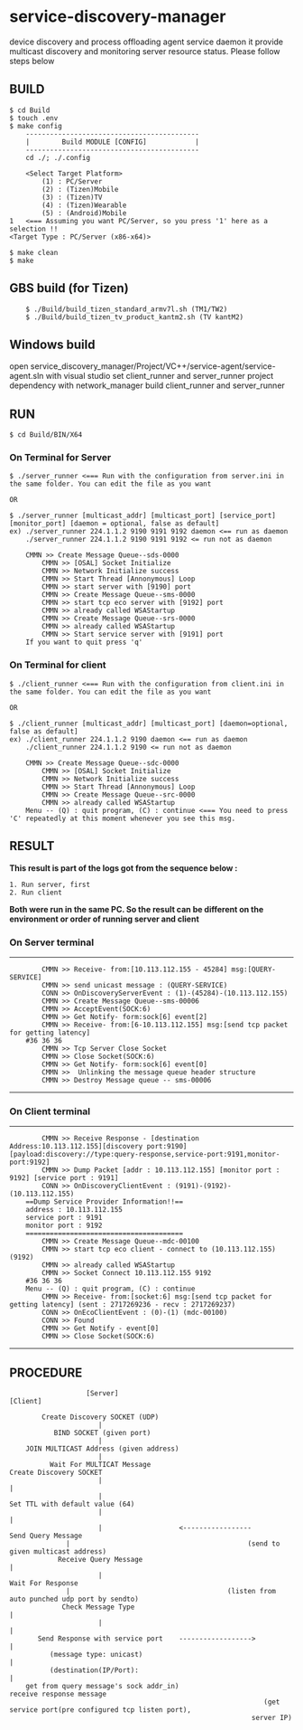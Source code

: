 # service-discovery-manager
device discovery and process offloading agent service daemon
it provide multicast discovery and monitoring server resource status.
Please follow steps below

## BUILD
	$ cd Build
	$ touch .env
	$ make config
        -------------------------------------------
        |        Build MODULE [CONFIG]            |
        -------------------------------------------
        cd ./; ./.config

        <Select Target Platform>
	        (1) : PC/Server
	        (2) : (Tizen)Mobile
	        (3) : (Tizen)TV
	        (4) : (Tizen)Wearable
	        (5) : (Android)Mobile
	1   <=== Assuming you want PC/Server, so you press '1' here as a selection !!
	<Target Type : PC/Server (x86-x64)>

	$ make clean
	$ make

## GBS build (for Tizen)
        $ ./Build/build_tizen_standard_armv7l.sh (TM1/TW2)
        $ ./Build/build_tizen_tv_product_kantm2.sh (TV kantM2)

## Windows build
  open service_discovery_manager/Project/VC++/service-agent/service-agent.sln with visual studio
	set client_runner and server_runner project dependency with network_manager
	build client_runner and server_runner

## RUN
	$ cd Build/BIN/X64

### On Terminal for Server
	$ ./server_runner <=== Run with the configuration from server.ini in the same folder. You can edit the file as you want

	OR

	$ ./server_runner [multicast_addr] [multicast_port] [service_port] [monitor_port] [daemon = optional, false as default]
	ex) ./server_runner 224.1.1.2 9190 9191 9192 daemon <== run as daemon
	    ./server_runner 224.1.1.2 9190 9191 9192 <= run not as daemon

		CMMN >> Create Message Queue--sds-0000
	        CMMN >> [OSAL] Socket Initialize
	        CMMN >> Network Initialize success
	        CMMN >> Start Thread [Annonymous] Loop
	        CMMN >> start server with [9190] port
	        CMMN >> Create Message Queue--sms-0000
	        CMMN >> start tcp eco server with [9192] port
	        CMMN >> already called WSAStartup
	        CMMN >> Create Message Queue--srs-0000
	        CMMN >> already called WSAStartup
	        CMMN >> Start service server with [9191] port
        If you want to quit press 'q'

### On Terminal for client
	$ ./client_runner <=== Run with the configuration from client.ini in the same folder. You can edit the file as you want

	OR

	$ ./client_runner [multicast_addr] [multicast_port] [daemon=optional, false as default]
	ex) ./client_runner 224.1.1.2 9190 daemon <== run as daemon
	    ./client_runner 224.1.1.2 9190 <= run not as daemon

		CMMN >> Create Message Queue--sdc-0000
	        CMMN >> [OSAL] Socket Initialize
	        CMMN >> Network Initialize success
	        CMMN >> Start Thread [Annonymous] Loop
	        CMMN >> Create Message Queue--src-0000
	        CMMN >> already called WSAStartup
        Menu -- (Q) : quit program, (C) : continue <=== You need to press 'C' repeatedly at this moment whenever you see this msg.



## RESULT

**This result is part of the logs got from the sequence below :**

    1. Run server, first
    2. Run client

**Both were run in the same PC. So the result can be different on the environment or order of running server and client**

### On Server terminal
------------------------------------------------------------------------------------------------------------------------------
	        CMMN >> Receive- from:[10.113.112.155 - 45284] msg:[QUERY-SERVICE]
	        CMMN >> send unicast message : (QUERY-SERVICE)
	        CONN >> OnDiscoveryServerEvent : (1)-(45284)-(10.113.112.155)
	        CMMN >> Create Message Queue--sms-00006
	        CMMN >> AcceptEvent(SOCK:6)
	        CMMN >> Get Notify- form:sock[6] event[2]
	        CMMN >> Receive- from:[6-10.113.112.155] msg:[send tcp packet for getting latency]
        #36 36 36
	        CMMN >> Tcp Server Close Socket
	        CMMN >> Close Socket(SOCK:6)
	        CMMN >> Get Notify- form:sock[6] event[0]
	        CMMN >>  Unlinking the message queue header structure
	        CMMN >> Destroy Message queue -- sms-00006

------------------------------------------------------------------------------------------------------------------------------

### On Client terminal
------------------------------------------------------------------------------------------------------------------------------
	        CMMN >> Receive Response - [destination Address:10.113.112.155][discovery port:9190][payload:discovery://type:query-response,service-port:9191,monitor-port:9192]
	        CMMN >> Dump Packet [addr : 10.113.112.155] [monitor port : 9192] [service port : 9191]
	        CONN >> OnDiscoveryClientEvent : (9191)-(9192)-(10.113.112.155)
        ==Dump Service Provider Information!!==
        address : 10.113.112.155
        service port : 9191
        monitor port : 9192
        =======================================
	        CMMN >> Create Message Queue--mdc-00100
	        CMMN >> start tcp eco client - connect to (10.113.112.155)(9192)
	        CMMN >> already called WSAStartup
	        CMMN >> Socket Connect 10.113.112.155 9192
        #36 36 36
        Menu -- (Q) : quit program, (C) : continue
        	CMMN >> Receive- from:[socket:6] msg:[send tcp packet for getting latency] (sent : 2717269236 - recv : 2717269237)
	        CONN >> OnEcoClientEvent : (0)-(1) (mdc-00100)
	        CONN >> Found
	        CMMN >> Get Notify - event[0]
	        CMMN >> Close Socket(SOCK:6)


------------------------------------------------------------------------------------------------------------------------------

## PROCEDURE

	                   [Server]                                                     [Client]

	        Create Discovery SOCKET (UDP)
        	              |
	           BIND SOCKET (given port)
        	              |
	    JOIN MULTICAST Address (given address)
        	              |
	          Wait For MULTICAT Message                                      Create Discovery SOCKET
        	              |                                                             |
         	              |                                               Set TTL with default value (64)
         	              |                                                             |
         	              |                   <-----------------                Send Query Message
			      |                                            (send to given multicast address)
	            Receive Query Message                                                   |
	                      |                                                     Wait For Response
			      |                                       (listen from auto punched udp port by sendto)
	             Check Message Type                                                     |
        	              |                                                             |
	       Send Response with service port    ------------------>                       |
	          (message type: unicast)                                                   |
 	          (destination(IP/Port):                                                    |
	    get from query message's sock addr_in)                               receive response message
                                                                   (get service port(pre configured tcp listen port),
						                                        server IP)

